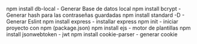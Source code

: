 npm install db-local - Generar Base de datos local
npm install bcrypt - Generar hash para las contraseñas guardadas
npm install standard -D - Generar Eslint
npm install  express - installar express
npm init - iniciar proyecto con npm (package.json)
npm install ejs - motor de plantillas 
npm install jsonwebtoken - jwt
npm install cookie-parser - generar cookie